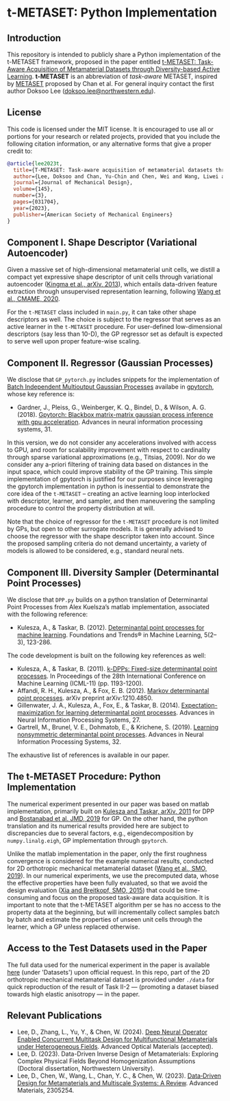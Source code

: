 # t-METASET: Python Implementation

## Introduction
This repository is intended to publicly share a Python implementation of the t-METASET framework, 
proposed in the paper entitled [t-METASET: Task-Aware Acquisition of Metamaterial Datasets through Diversity-based Active Learning](https://asmedigitalcollection.asme.org/mechanicaldesign/article/145/3/031704/1147447/t-METASET-Task-Aware-Acquisition-of-Metamaterial). 
**t-METASET** is an abbreviation of _task-aware_ METASET, inspired by [METASET](https://asmedigitalcollection.asme.org/mechanicaldesign/article/143/3/031707/1087582/METASET-Exploring-Shape-and-Property-Spaces-for) proposed by Chan et al.
For general inquiry contact the first author Doksoo Lee (doksoo.lee@northwestern.edu).

## License
This code is licensed under the MIT license. It is encouraged to use all or portions for your research or related projects, provided that you include the following citation information, or any alternative forms that give a proper credit to:

```bibtex
@article{lee2023t,
  title={T-METASET: Task-aware acquisition of metamaterial datasets through diversity-based active learning},
  author={Lee, Doksoo and Chan, Yu-Chin and Chen, Wei and Wang, Liwei and van Beek, Anton and Chen, Wei},
  journal={Journal of Mechanical Design},
  volume={145},
  number={3},
  pages={031704},
  year={2023},
  publisher={American Society of Mechanical Engineers}
}
```


## Component I. Shape Descriptor (Variational Autoencoder)

Given a massive set of high-dimensional metamaterial unit cells, we distill a compact yet expressive shape descriptor of unit cells through variational autoencoder ([Kingma et al., arXiv, 2013](https://arxiv.org/abs/1312.6114)), which entails data-driven feature extraction through unsupervised representation learning, following [Wang et al., CMAME, 2020](https://www.sciencedirect.com/science/article/pii/S0045782520305624).

For the `t-METASET` class included in `main.py`, it can take other shape descriptors as well. The choice is subject to the regressor that serves as an active learner in the `t-METASET` procedure. For user-defined low-dimensional descriptors (say less than 10-D), the GP regressor set as default is expected to serve well upon proper feature-wise scaling.

## Component II. Regressor (Gaussian Processes)

We disclose that `GP_pytorch.py` includes snippets for the implementation of [Batch Independent Multioutput Gaussian Processes](https://docs.gpytorch.ai/en/stable/examples/03_Multitask_Exact_GPs/Batch_Independent_Multioutput_GP.html) availabe in [gpytorch](https://gpytorch.ai/),
whose key reference is:

- Gardner, J., Pleiss, G., Weinberger, K. Q., Bindel, D., & Wilson, A. G. (2018). [Gpytorch: Blackbox matrix-matrix gaussian process inference with gpu acceleration](https://papers.nips.cc/paper/2018/hash/101c673e6e65ea618ce8c964f23f10d6-Abstract.html). Advances in neural information processing systems, 31.

In this version, we do not consider any accelerations involved with access to GPU, and room for scalability improvement with respect to cardinality through sparse variational approximations (e.g., Titsias, 2009). Nor do we consider any a-priori filtering of training data based on distances in the input space, which could improve stability of the GP training. This simple implementation of gpytorch is justified for our purposes since leveraging the gpytorch implementation in python is inessential to demonstrate the core idea of the `t-METASET` – creating an active learning loop interlocked with descriptor, learner, and sampler, and then maneuvering the sampling procedure to control the property distribution at will.

Note that the choice of regressor for the `t-METASET` procedure is not limited by GPs, but open to other surrogate models. It is generally advised to choose the regressor with the shape descriptor taken into account. Since the proposed sampling criteria do not demand uncertainty, a variety of models is allowed to be considered, e.g., standard neural nets.

## Component III. Diversity Sampler (Determinantal Point Processes)

We disclose that `DPP.py` builds on a python translation of Determinantal Point Processes from Alex Kuelsza’s matlab implementation, associated with the following reference:

- Kulesza, A., & Taskar, B. (2012). [Determinantal point processes for machine learning](https://arxiv.org/abs/1207.6083). Foundations and Trends® in Machine Learning, 5(2–3), 123-286.

The code development is built on the following key references as well:

- Kulesza, A., & Taskar, B. (2011). [k-DPPs: Fixed-size determinantal point processes](https://dl.acm.org/doi/10.5555/3104482.3104632). In Proceedings of the 28th International Conference on Machine Learning (ICML-11) (pp. 1193-1200).
- Affandi, R. H., Kulesza, A., & Fox, E. B. (2012). [Markov determinantal point processes](https://arxiv.org/abs/1210.4850). arXiv preprint arXiv:1210.4850.
 - Gillenwater, J. A., Kulesza, A., Fox, E., & Taskar, B. (2014). [Expectation-maximization for learning determinantal point processes](https://papers.nips.cc/paper/2014/hash/3a9ecb25d24f9d0a8279b19d014d9c68-Abstract.html). Advances in Neural Information Processing Systems, 27.
- Gartrell, M., Brunel, V. E., Dohmatob, E., & Krichene, S. (2019). [Learning nonsymmetric determinantal point processes](https://papers.nips.cc/paper/2019/hash/9a382a7b26e99e2c12af3abf8b3b7f0d-Abstract.html). Advances in Neural Information Processing Systems, 32.

The exhaustive list of references is available in our paper.

## The t-METASET Procedure: Python Implementation

The numerical experiment presented in our paper was based on matlab implementation, primarily built on [Kulesza and Taskar, arXiv, 2011](https://arxiv.org/abs/1207.6083) for DPP and [Bostanabad et al. JMD, 2019](https://asmedigitalcollection.asme.org/mechanicaldesign/article/141/11/111402/955350/Globally-Approximate-Gaussian-Processes-for-Big) for GP. On the other hand, the python translation and its numerical results provided here are subject to discrepancies due to several factors, e.g., eigendecomposition by `numpy.linalg.eigh`, GP implementation through `gpytorch`.

Unlike the matlab implementation in the paper, only the first roughness convergence is considered for the example numerical results, conducted for 2D orthotropic mechanical metamaterial dataset ([Wang et al., SMO, 2019](https://link.springer.com/article/10.1007/s00158-020-02523-5)). In our numerical experiments, we use the precomputed data, whose the effective properties have been fully evaluated, so that we avoid the design evaluation ([Xia and Breitkopf, SMO, 2015](https://link.springer.com/article/10.1007/s00158-015-1294-0)) that could be time-consuming and focus on the proposed task-aware data acquisition. It is important to note that the t-METASET algorithm per se has no access to the property data at the beginning, but will incrementally collect samples batch by batch and estimate the properties of unseen unit cells through the learner, which a GP unless replaced otherwise.

## Access to the Test Datasets used in the Paper

The full data used for the numerical experiment in the paper is available [here](https://ideal.mech.northwestern.edu/software/) (under 'Datasets') upon official request. In this repo, part of the 2D orthotropic mechanical metamaterial dataset is provided under `./data` for quick reproduction of the result of Task II-2 — (promoting a dataset biased towards high elastic anisotropy — in the paper.

## Relevant Publications

- Lee, D., Zhang, L., Yu, Y., & Chen, W. (2024). [Deep Neural Operator Enabled Concurrent Multitask Design for Multifunctional Metamaterials under Heterogeneous Fields](https://arxiv.org/abs/2312.02403). Advanced Optical Materials (accepted).
- Lee, D. (2023). Data-Driven Inverse Design of Metamaterials: Exploring Complex Physical Fields Beyond Homogenization Assumptions (Doctoral dissertation, Northwestern University).
- Lee, D., Chen, W., Wang, L., Chan, Y. C., & Chen, W. (2023). [Data‐Driven Design for Metamaterials and Multiscale Systems: A Review](https://onlinelibrary.wiley.com/doi/10.1002/adma.202305254). Advanced Materials, 2305254.




